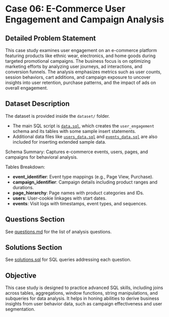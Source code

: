 # Case 06: E-Commerce User Engagement and Campaign Analysis

## Detailed Problem Statement
This case study examines user engagement on an e-commerce platform featuring products like ethnic wear, electronics, and home goods during targeted promotional campaigns. The business focus is on optimizing marketing efforts by analyzing user journeys, ad interactions, and conversion funnels. The analysis emphasizes metrics such as user counts, session behaviors, cart additions, and campaign exposure to uncover insights into user retention, purchase patterns, and the impact of ads on overall engagement.

## Dataset Description

The dataset is provided inside the `dataset/` folder.  
- The main SQL script is [`data.sql`](dataset/data.sql), which creates the `user_engagement` schema and its tables with some sample insert statements.  
- Additional data files like [`users_data.sql`](dataset/users_data.sql) and [`events_data.sql`](dataset/events_data.sql) are also included for inserting extended sample data.

Schema Summary: Captures e-commerce events, users, pages, and campaigns for behavioral analysis.

Tables Breakdown:
- **event_identifier**: Event type mappings (e.g., Page View, Purchase).
- **campaign_identifier**: Campaign details including product ranges and durations.
- **page_hierarchy**: Page names with product categories and IDs.
- **users**: User-cookie linkages with start dates.
- **events**: Visit logs with timestamps, event types, and sequences.

## Questions Section
See [questions.md](questions.md) for the list of analysis questions.

## Solutions Section
See [solutions.sql](solutions.sql) for SQL queries addressing each question.

## Objective
This case study is designed to practice advanced SQL skills, including joins across tables, aggregations, window functions, string manipulations, and subqueries for data analysis. It helps in honing abilities to derive business insights from user behavior data, such as campaign effectiveness and user segmentation.